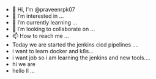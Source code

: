 - 👋 Hi, I’m @praveenrpk07
- 👀 I’m interested in ...
- 🌱 I’m currently learning ...
- 💞️ I’m looking to collaborate on ...
- 📫 How to reach me ...
- Today we are started the jenkins cicd pipelines ....
- i want to learn docker and k8s...
- i want job so i am learning the jenkins and new tools....
- hi we are
- hello ll ...
<!---
praveenrpk07/praveenrpk07 is a ✨ special ✨ repository because its `README.md` (this file) appears on your GitHub profile.
You can click the Preview link to take a look at your changes.
--->
